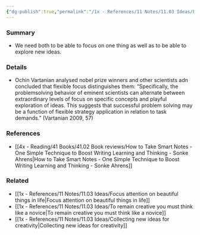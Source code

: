 ```yaml
---
{"dg-publish":true,"permalink":"/1x - References/11 Notes/11.03 Ideas/Flexible focus better than relentless focus/","title":"Flexible focus better than relentless focus","noteIcon":"","created":"2023-07-17T21:43:11.000+03:00","updated":"2024-02-14T20:18:32.058+03:00"}
---
```



### Summary
- We need both to be able to focus on one thing as well as to be able to explore new ideas.

### Details
- Ochin Vartanian analysed nobel prize winners and other scientists adn concluded that flexible focus distinguishes them:  “Specifically, the problemsolving behavior of eminent scientists can alternate between extraordinary levels of focus on specific concepts and playful exploration of ideas. This suggests that successful problem solving may be a function of flexible strategy application in relation to task demands.” (Vartanian 2009, 57)

### References
- [[4x - Reading/41 Books/41.02 Book reviews/How to Take Smart Notes - One Simple Technique to Boost Writing Learning and Thinking - Sonke Ahrens\|How to Take Smart Notes - One Simple Technique to Boost Writing Learning and Thinking - Sonke Ahrens]]

### Related
- [[1x - References/11 Notes/11.03 Ideas/Focus attention on beautiful things in life\|Focus attention on beautiful things in life]]
- [[1x - References/11 Notes/11.03 Ideas/To remain creative you must think like a novice\|To remain creative you must think like a novice]]
- [[1x - References/11 Notes/11.03 Ideas/Collecting new ideas for creativity\|Collecting new ideas for creativity]]